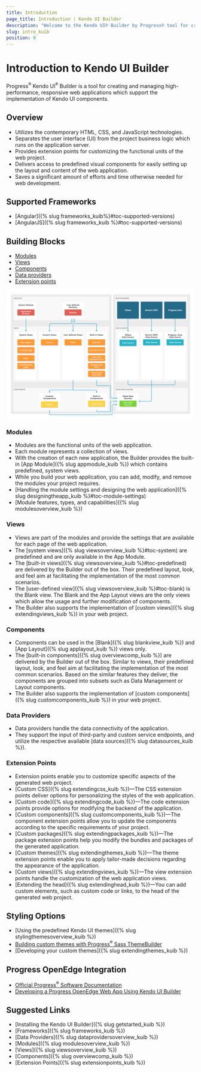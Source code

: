 ```yaml
---
title: Introduction
page_title: Introduction | Kendo UI Builder
description: "Welcome to the Kendo UI® Builder by Progress® tool for creating and managing Angular and AngularJS-based web applications."
slug: intro_kuib
position: 0
---
```


# Introduction to Kendo UI Builder

Progress<sup>®</sup> Kendo UI<sup>®</sup> Builder is a tool for creating and managing high-performance, responsive web applications which support the implementation of Kendo UI components.

## Overview

* Utilizes the contemporary HTML, CSS, and JavaScript technologies.
* Separates the user interface (UI) from the project business logic which runs on the application server.
* Provides extension points for customizing the functional units of the web project.
* Delivers access to predefined visual components for easily setting up the layout and content of the web application.
* Saves a significant amount of efforts and time otherwise needed for web development.

## Supported Frameworks

* [Angular]({% slug frameworks_kuib%}#toc-supported-versions)
* [AngularJS]({% slug frameworks_kuib %}#toc-supported-versions)

## Building Blocks

* [Modules](#toc-modules)
* [Views](#toc-views)
* [Components](#toc-components)
* [Data providers](#toc-data-providers)
* [Extension points](#toc-extension-points)

<img src="images/building_blocks_intro_kuib.png" class="img-responsive" alt="The Building Blocks of the Kendo UI Builder"/>

### Modules

* Modules are the functional units of the web application.
* Each module represents a collection of views.
* With the creation of each new application, the Builder provides the built-in [App Module]({% slug appmodule_kuib %}) which contains predefined, system views.
* While you build your web application, you can add, modify, and remove the modules your project requires.
* [Handling the module settings and designing the web application]({% slug designingtheapp_kuib %}#toc-module-settings)
* [Module features, types, and capabilities]({% slug modulesoverview_kuib %})

### Views

* Views are part of the modules and provide the settings that are available for each page of the web application.
* The [system views]({% slug viewsoverview_kuib %}#toc-system) are predefined and are only available in the App Module.
* The [built-in views]({% slug viewsoverview_kuib %}#toc-predefined) are delivered by the Builder out of the box. Their predefined layout, look, and feel aim at facilitating the implementation of the most common scenarios.
* The [user-defined view]({% slug viewsoverview_kuib %}#toc-blank) is the Blank view. The Blank and the App Layout views are the only views which allow the usage and further modification of components.  
* The Builder also supports the implementation of [custom views]({% slug extendingviews_kuib %}) in your web project.

### Components

* Components can be used in the [Blank]({% slug blankview_kuib %}) and [App Layout]({% slug applayout_kuib %}) views only.  
* The [built-in components]({% slug overviewcomp_kuib %}) are delivered by the Builder out of the box. Similar to views, their predefined layout, look, and feel aim at facilitating the implementation of the most common scenarios. Based on the similar features they deliver, the components are grouped into subsets such as Data Management or Layout components.
* The Builder also supports the implementation of [custom components]({% slug customcomponents_kuib %}) in your web project.  

### Data Providers

* Data providers handle the data connectivity of the application.
* They support the input of third-party and custom service endpoints, and utilize the respective available [data sources]({% slug datasources_kuib %}).

### Extension Points

* Extension points enable you to customize specific aspects of the generated web project.
* [Custom CSS]({% slug extendingcss_kuib %})&mdash;The CSS extension points deliver options for personalizing the styles of the web application.
* [Custom code]({% slug extendingcode_kuib %})&mdash;The code extension points provide options for modifying the backend of the application.  
* [Custom components]({% slug customcomponents_kuib %})&mdash;The component extension points allow you to update the components according to the specific requirements of your project.
* [Custom packages]({% slug extendingpackages_kuib %})&mdash;The package extension points help you modify the bundles and packages of the generated application.
* [Custom themes]({% slug extendingthemes_kuib %})&mdash;The theme extension points enable you to apply tailor-made decisions regarding the appearance of the application.  
* [Custom views]({% slug extendingviews_kuib %})&mdash;The view extension points handle the customization of the web application views.
* [Extending the head]({% slug extendinghead_kuib %})&mdash;You can add custom elements, such as custom code or links, to the head of the generated web project.

## Styling Options

* [Using the predefined Kendo UI themes]({% slug stylingthemesoverview_kuib %})
* [Building custom themes with Progress<sup>®</sup> Sass ThemeBuilder](http://themebuilder.telerik.com/)
* [Developing your custom themes]({% slug extendingthemes_kuib %})

## Progress OpenEdge Integration

* [Official Progress<sup>®</sup> Software Documentation](https://www.progress.com/documentation/kendo-ui-builder)  
* [Developing a Progress OpenEdge Web App Using Kendo UI Builder](https://www.progress.com/services/education/openedge/developing-an-openedge-web-app-using-kendo-ui-builder)

## Suggested Links

* [Installing the Kendo UI Builder]({% slug getstarted_kuib %})
* [Frameworks]({% slug frameworks_kuib %})
* [Data Providers]({% slug dataprovidersoverview_kuib %})
* [Modules]({% slug modulesoverview_kuib %})
* [Views]({% slug viewsoverview_kuib %})
* [Components]({% slug overviewcomp_kuib %})
* [Extension Points]({% slug extensionpoints_kuib %})
